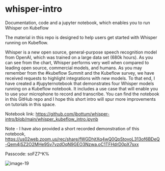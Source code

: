# whisper-intro
Documentation, code and a jupyter notebook, which enables you to run Whisper on Kubeflow

The material in this repo is designed to help users get started with Whisper running on Kubeflow.

Whisper is a new open source, general-purpose speech recognition model from OpenAI, which was trained on a large data set (680k hours). As you can see from the chart, Whisper performs very well when compared to leading open source, commercial models, and humans. As you may remember from the #kubeflow Summit and the Kubeflow survey, we have received requests to highlight integrations with new models. To that end, I have created a #jupyternotebook that demonstrates four Whisper models running on a Kubeflow notebook. It includes a use case that will enable you to use your microphone to record and transcribe. You can find the notebook in this GitHub repo and I hope this short intro will spur more improvements on tutorials in this space.  

Notebook link: https://github.com/jbottum/whisper-intro/blob/main/whisper_kubeflow_intro.ipynb

Note - I have also provided a short recorded demonstration of this notebook, https://us02web.zoom.us/rec/share/fWGDhjtXq4wQ0QpStovoL313of6BDeQ-Qem4jSZ2O2MHe9Sv7vzdOqN9GEO3Nzwa.oC1TFHdrD0pX7sxx 

Passcode: soFZ7^K%


![image-19](https://user-images.githubusercontent.com/10553232/202945266-65180744-44e7-41c3-a8c3-e65f1841c81c.png)
